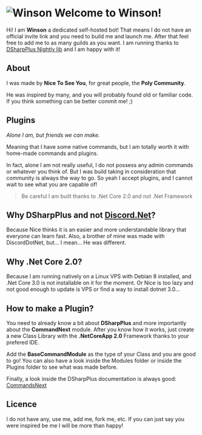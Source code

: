 # ![Winson](https://cdn.discordapp.com/avatars/578154062839808009/20a48a270b449cb436f75a1a0d945a02?size=128) Welcome to Winson!

Hi! I am **Winson** a dedicated self-hosted bot! That means I do not have an official invite link and you need to build me and launch me. After that feel free to add me to as many guilds as you want.
I am running thanks to [DSharpPlus Nightly lib](https://github.com/DSharpPlus/DSharpPlus) and I am happy with it!

## About

I was made by **Nice To See You**, for great people, the **Poly Community**.

He was inspired by many, and you will probably found old or familiar code. If you think something can be better commit me! ;)

## Plugins

*Alone I am, but friends we can make.*

Meaning that I have some native commands, but I am totally worth it with home-made commands and plugins.

In fact, alone I am not really useful, I do not possess any admin commands or whatever you think of. But I was build taking in consideration that community is always the way to go. So yeah I accept plugins, and I cannot wait to see what you are capable of!

>Be careful I am built thanks to .Net Core 2.0 and not .Net Framework

## Why DSharpPlus and not [Discord.Net](https://github.com/discord-net/Discord.Net)?

Because Nice thinks it is an easier and more understandable library that everyone can learn fast. Also, a brother of mine was made with DiscordDotNet, but... I mean... He was different. 

## Why .Net Core 2.0?

Because I am running natively on a Linux VPS with Debian 8 installed, and .Net Core 3.0 is not installable on it for the moment. Or Nice is too lazy and not good enough to update is VPS or find a way to install dotnet 3.0...

## How to make a Plugin?

You need to already know a bit about **DSharpPlus** and more importantly about the **CommandNext** module. After you know how it works, just create a new Class Library with the **.NetCoreApp 2.0** Framework thanks to your prefered IDE.

Add the **BaseCommandModule** as the type of your Class and you are good to go! You can also have a look inside the Modules folder or inside the Plugins folder to see what was made before.

Finally, a look inside the DSharpPlus documentation is always good: [CommandsNext](https://dsharpplus.emzi0767.com/articles/commandsnext.html)

## Licence

I do not have any, use me, add me, fork me, etc. If you can just say you were inspired be me I will be more than happy!